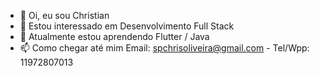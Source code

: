 - 👋 Oi, eu sou Christian
- 👀 Estou interessado em Desenvolvimento Full Stack
- 🌱 Atualmente estou aprendendo Flutter / Java
- 📫 Como chegar até mim Email: spchrisoliveira@gmail.com - Tel/Wpp: 11972807013
